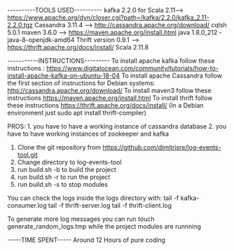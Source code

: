 ----------TOOLS USED----------
kafka 2.2.0 for Scala 2.11--> https://www.apache.org/dyn/closer.cgi?path=/kafka/2.2.0/kafka_2.11-2.2.0.tgz
Cassandra 3.11.4 --> http://cassandra.apache.org/download/
cqlsh 5.0.1
maven 3.6.0 --> https://maven.apache.org/install.html
java 1.8.0_212 - java-8-openjdk-amd64
Thrift version 0.9.1  --> https://thrift.apache.org/docs/install/
Scala 2.11.8


-----------INSTRUCTIONS---------
To install apache kafka follow these instructions : https://www.digitalocean.com/community/tutorials/how-to-install-apache-kafka-on-ubuntu-18-04
To install apache Cassandra follow the first section of instructions for Debian systems: http://cassandra.apache.org/download/
To install maven3 follow these instructions https://maven.apache.org/install.html
To install thrift follow these instructions https://thrift.apache.org/docs/install/ (In a Debian environment just sudo apt install thrift-compiler)

PROS: 1. you have to have a working instance of cassandra database
      2. you have to have working instances of zookeeper and kafka 

1. Clone the git repository from https://github.com/dimitrisre/log-events-tool.git
2. Change directory to log-events-tool
3. run build.sh -b to build the project
4. run build.sh -r to run the project
5. run build.sh -s to stop modules 

You can check the logs inside the logs directory with:
tail -f kafka-consumer.log 
tail -f thrift-server.log
tail -f thrift-client.log

To generate more log messages you can run 
touch generate_random_logs.tmp
while the project modules are runnning

-----TIME SPENT-----
Around 12 Hours of pure coding